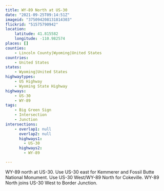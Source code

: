 ```yaml
---
title: WY-89 North at US-30
date: "2021-09-25T09:14:51Z"
imageid: "375094208131814303"
flickrid: "51575790942"
location:
    latitude: 41.815582
    longitude: -110.982574
places: []
counties:
    - Lincoln County|Wyoming|United States
countries:
    - United States
states:
    - Wyoming|United States
highwaytypes:
    - US Highway
    - Wyoming State Highway
highways:
    - US-30
    - WY-89
tags:
    - Big Green Sign
    - Intersection
    - Junction
intersections:
    - overlap1: null
      overlap2: null
      highways1:
        - US-30
      highways2:
        - WY-89

---
```

WY-89 north at US-30.  Use US-30 east for Kemmerer and Fossil Butte National Monument.  Use US-30 West/WY-89 North for Cokeville.  WY-89 North joins US-30 West to Border Junction.